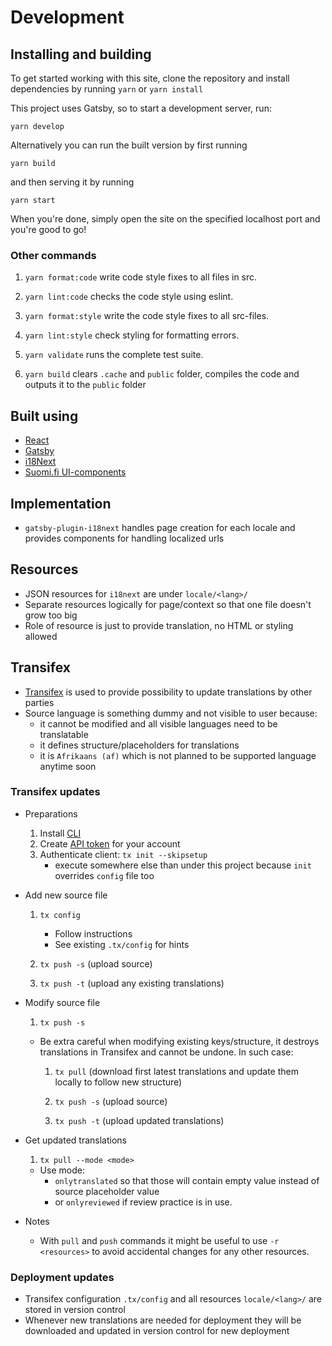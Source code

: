 # Development

## Installing and building

To get started working with this site, clone the repository and install dependencies by running ```yarn``` or ```yarn install```



This project uses Gatsby, so to start a development server, run:

```
yarn develop
```

Alternatively you can run the built version by first running

```
yarn build
```

and then serving it by running

```
yarn start
```

When you're done, simply open the site on the specified localhost port and you're good to go!

### Other commands

1. `yarn format:code` write code style fixes to all files in src.

2. `yarn lint:code` checks the code style using eslint.

3. `yarn format:style` write the code style fixes to all src-files.

4. `yarn lint:style` check styling for formatting errors.

5. `yarn validate` runs the complete test suite.

6. `yarn build` clears `.cache` and `public` folder, compiles the code and outputs it to the `public` folder

## Built using

* [React](https://reactjs.org/)
* [Gatsby](https://www.gatsbyjs.org/)
* [i18Next](https://www.i18next.com/)
* [Suomi.fi UI-components](https://github.com/vrk-kpa/suomifi-ui-components)

## Implementation

- `gatsby-plugin-i18next` handles page creation for each locale and provides components for handling localized urls

## Resources

- JSON resources for `i18next` are under `locale/<lang>/`
- Separate resources logically for page/context so that one file doesn't grow too big
- Role of resource is just to provide translation, no HTML or styling allowed

## Transifex

- [Transifex](https://www.transifex.com/) is used to provide possibility to update translations by other parties
- Source language is something dummy and not visible to user because:
  - it cannot be modified and all visible languages need to be translatable
  - it defines structure/placeholders for translations
  - it is `Afrikaans (af)` which is not planned to be supported language anytime soon

### Transifex updates

- Preparations

  1. Install [CLI](https://docs.transifex.com/client)
  1. Create [API token](https://www.transifex.com/user/settings/api/) for your account
  1. Authenticate client: `tx init --skipsetup`
     - execute somewhere else than under this project because `init` overrides `config` file too

- Add new source file

  1. `tx config`

     - Follow instructions
     - See existing `.tx/config` for hints

  1. `tx push -s` (upload source)

  1. `tx push -t` (upload any existing translations)

- Modify source file

  1. `tx push -s`

  - Be extra careful when modifying existing keys/structure, it destroys translations in Transifex and cannot be undone.
    In such case:

    1. `tx pull` (download first latest translations and update them locally to follow new structure)

    1. `tx push -s` (upload source)

    1. `tx push -t` (upload updated translations)

- Get updated translations

  1. `tx pull --mode <mode>`

  - Use mode:
    - `onlytranslated` so that those will contain empty value instead of source placeholder value
    - or `onlyreviewed` if review practice is in use.

- Notes

  - With `pull` and `push` commands it might be useful to use `-r <resources>` to avoid accidental changes for any other resources.

### Deployment updates

- Transifex configuration `.tx/config` and all resources `locale/<lang>/` are stored in version control
- Whenever new translations are needed for deployment they will be downloaded and updated in version control for new deployment